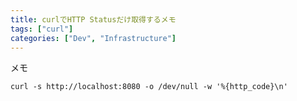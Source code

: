 ```yaml
---
title: curlでHTTP Statusだけ取得するメモ
tags: ["curl"]
categories: ["Dev", "Infrastructure"]
---
```


メモ

```
curl -s http://localhost:8080 -o /dev/null -w '%{http_code}\n'
```